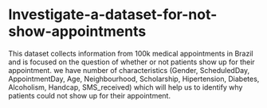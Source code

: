 # Investigate-a-dataset-for-not-show-appointments
This dataset collects information from 100k medical appointments in Brazil and is focused on the question of whether or not patients show up for their appointment. we have number of characteristics (Gender, ScheduledDay, AppointmentDay, Age, Neighbourhood, Scholarship, Hipertension, Diabetes, Alcoholism, Handcap, SMS_received) which will help us to identify why patients could not show up for their appointment.
